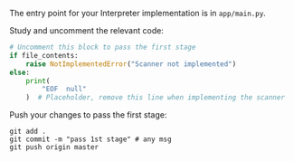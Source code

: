 The entry point for your Interpreter implementation is in `app/main.py`.

Study and uncomment the relevant code: 

```python
# Uncomment this block to pass the first stage
if file_contents:
    raise NotImplementedError("Scanner not implemented")
else:
    print(
        "EOF  null"
    )  # Placeholder, remove this line when implementing the scanner
```

Push your changes to pass the first stage:

```
git add .
git commit -m "pass 1st stage" # any msg
git push origin master
```
